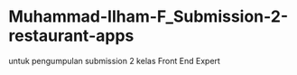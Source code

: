 # Muhammad-Ilham-F_Submission-2-restaurant-apps
untuk pengumpulan submission 2 kelas Front End Expert
